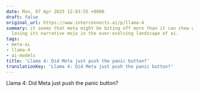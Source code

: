 ```yaml
---
date: Mon, 07 Apr 2025 12:03:55 +0000
draft: false
original_url: https://www.interconnects.ai/p/llama-4
summary: it seems that meta might be biting off more than it can chew with llama 4,
  losing its narrative mojo in the ever-evolving landscape of ai.
tags:
- meta-ai
- llama-4
- ai-models
title: 'Llama 4: Did Meta just push the panic button?'
translationKey: 'Llama 4: Did Meta just push the panic button?'
---
```


Llama 4: Did Meta just push the panic button?